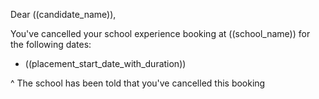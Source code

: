 Dear ((candidate_name)),

You've cancelled your school experience booking at ((school_name)) for the following dates:

* ((placement_start_date_with_duration))

^ The school has been told that you've cancelled this booking